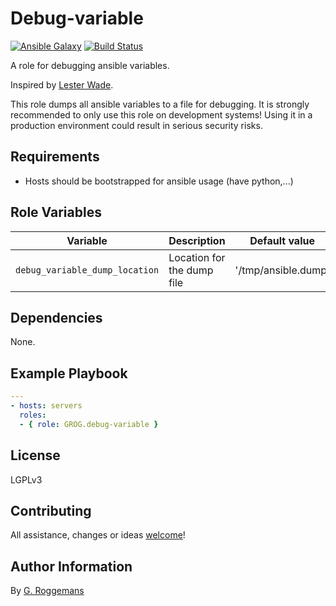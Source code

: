 # Debug-variable

[![Ansible Galaxy](http://img.shields.io/badge/galaxy-GROG.debug--variable-660198.svg?style=flat)](https://galaxy.ansible.com/list#/roles/4738)
[![Build Status](https://travis-ci.org/GROG/ansible-role-debug-variable.svg?branch=master)](https://travis-ci.org/GROG/ansible-role-debug-variable)

A role for debugging ansible variables.

Inspired by [Lester Wade](https://coderwall.com/p/13lh6w).

This role dumps all ansible variables to a file for debugging. It is strongly
recommended to only use this role on development systems! Using it in a
production environment could result in serious security risks.

## Requirements

- Hosts should be bootstrapped for ansible usage (have python,...)

## Role Variables

| Variable | Description | Default value |
|----------|-------------|---------------|
| `debug_variable_dump_location` | Location for the dump file | '/tmp/ansible.dump' |


## Dependencies

None.

## Example Playbook

```yaml
---
- hosts: servers
  roles:
  - { role: GROG.debug-variable }
```

## License

LGPLv3

## Contributing

All assistance, changes or ideas [welcome](https://github.com/GROG/ansible-role-debug-variable/issues)!

## Author Information

By [G. Roggemans](https://github.com/groggemans)
